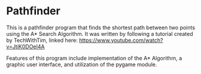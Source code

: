 # Pathfinder
This is a pathfinder program that finds the shortest path between two points using the A* Search Algorithm. It was written by following a tutorial created by TechWithTim, linked here: https://www.youtube.com/watch?v=JtiK0DOeI4A

Features of this program include implementation of the A* Algorithm, a graphic user interface, and utilization of the pygame module.
